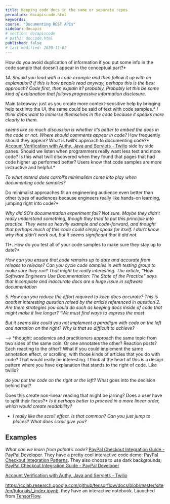 ```yaml
---
title: Keeping code docs in the same or separate repos
permalink: docapiscode.html
keywords:
course: "Documenting REST APIs"
sidebar: docapis
# section: docapiscode
# path1: doccode.html
published: false
# last-modified: 2020-11-02
---
```



How do you avoid duplication of information if you put some info in the code sample that doesn’t appear in the conceptual part?*

*14. Should you lead with a code example and then follow it up with an explanation? if this is how people read anyway, perhaps this is the best approach? Code first, then explain it? probably. Probably let this be some kind of explanation that follows progressive information disclosure.*

Main takeaway: just as you create more context-sensitive help by bringing help text into the UI, the same could be said of text with code samples.*  *I think debs want to immerse themselves in the code because it speaks more clearly to them.*

*seems like so much discussion is whether it’s better to embed the docs in the code or not.*
 *Where should comments appear in code?*
 How frequently should they appear?
 What is twill’s approach to documenting code?*  [Account Verification with Authy, Java and Servlets - Twilio](https://www.twilio.com/docs/authy/tutorials/account-verification-java-servlets) side by side panes.
Should we listen when programmers really want less text and more code? Is this what twill discovered when they found that pages that had code higher up performed better? Users know that code samples are more instructive and helpful.*

*To what extend does carroll’s minimalism come into play when documenting code samples?*

Do minimalist approaches fit an engineering audience even better than other types of audiences because engineers really like hands-on learning, jumping right into code?*


*Why did SO’s documentation experiment fail? Not sure. Maybe they didn’t really understand something, though they tried to put this principle into practice.  They were so heavily example and code-forward, and thought that perhaps much of this code could simply speak for itself. I don’t know why that didn’t work out, but it seems significant that it did not.*

11*. How do you test all of your code samples to make sure they stay up to date?*

*How can you ensure that code remains up to date and accurate from release to release? Can you cycle code samples in with testing group to make sure they run? That might be really interesting.  The article, “How Software Engineers Use Documentation: The State of the Practice” says that incomplete and inaccurate docs are a huge issue in software documentation*

*5. How can you reduce the effort required to keep docs accurate? This is another interesting question raised by the article referenced in question 2. Are there strategies you could do such as keeping docs inside of code that might make it live longer? “We must find ways to express the most*

*But it seems like could you not implement a paradigm with code on the left and narration on the right? Why is that so difficult to achieve?*

—> *thought: academics and practitioners approach the same topic from two sides of the same coin. Or one annotates the other? Reaction posts? Each reacting to the other? What if you could implement the same annotation effect, or scrolling, with those kinds of articles that you do with code? That would really be interesting. I think at the heart of this is a design pattern where you have explanation that stands to the right of code. Like twillo?


*do you put the code on the right or the left?* What goes into the decision behind that?

Does this create non-linear reading that might be jarring? Does a user have to split their focus?*
*Is it perhaps better to proceed in a more linear order, which would create readability?*

- *I really like the scroll effect. Is that common? Can you just jump to places? What does scroll give you?*
## Examples

 *What can we learn from palpal’s code?* [PayPal Checkout Integration Guide - PayPal Developer](https://developer.paypal.com/docs/checkout/integrate/#1-get-the-code). They have a pretty cool interactive code demo: [PayPal Checkout Integration Patterns](https://developer.paypal.com/demo/checkout/#/pattern/confirm). They also choose to use dark backgrounds; [PayPal Checkout Integration Guide - PayPal Developer](https://developer.paypal.com/docs/checkout/integrate/#3-execute-the-payment)

 [Account Verification with Authy, Java and Servlets - Twilio](https://www.twilio.com/docs/authy/tutorials/account-verification-java-servlets)

 https://colab.research.google.com/github/tensorflow/docs/blob/master/site/en/tutorials/_index.ipynb. they have an interactive notebook. Launched from [TensorFlow](https://www.tensorflow.org/tutorials/).
